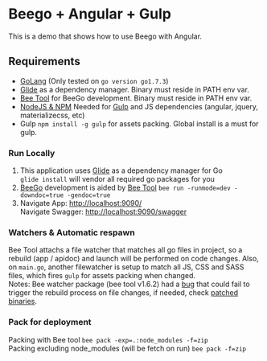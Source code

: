 # Beego + Angular + Gulp

This is a demo that shows how to use Beego with Angular.

## Requirements
- [GoLang](https://golang.org/dl/) (Only tested on `go version go1.7.3`)
- [Glide](https://github.com/Masterminds/glide/releases) as a dependency manager. Binary must reside in PATH env var.  
- [Bee Tool](https://github.com/beego/bee/releases) for BeeGo development. Binary must reside in PATH env var.  
- [NodeJS & NPM](https://nodejs.org) Needed for [Gulp](https://webpack.github.io/) and JS dependencies (angular, jquery, materializecss, etc)
- Gulp `npm install -g gulp` for assets packing. Global install is a must for gulp.  

### Run Locally
1. This application uses [Glide](https://glide.sh/) as a dependency manager for Go    
`glide install` will vendor all required go packages for you  
2. [BeeGo](https://beego.me/docs/intro/) development is aided by [Bee Tool](https://beego.me/docs/install/bee.md) `bee run -runmode=dev -downdoc=true -gendoc=true`  
3. Navigate App: [http://localhost:9090/](http://localhost:9090/)  
   Navigate Swagger: [http://localhost:9090/swagger](http://localhost:9090/swagger)  

### Watchers & Automatic respawn
Bee Tool attachs a file watcher that matches all go files in project, so a rebuild (app / apidoc) and launch will be performed on code changes.
Also, on `main.go`, another filewatcher is setup to match all JS, CSS and SASS files, which fires `gulp` for assets packing when changed.  
Notes: Bee watcher package (bee tool v1.6.2) had a [bug](https://github.com/beego/bee/issues/351) that could fail to trigger the rebuild process on file changes, if needed, check [patched binaries](https://spaces.hightail.com/space/PUZwR).

### Pack for deployment
Packing with Bee tool `bee pack -exp=.:node_modules -f=zip`  
Packing excluding node_modules (will be fetch on run) `bee pack -f=zip`  